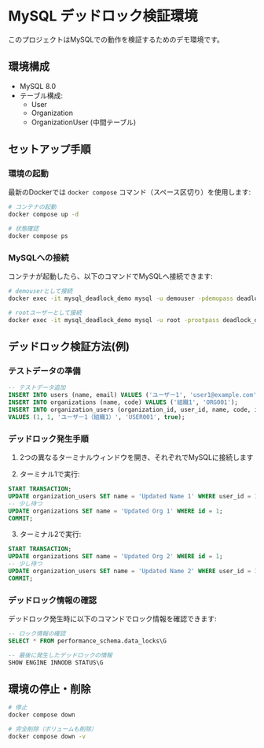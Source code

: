 # MySQL デッドロック検証環境

このプロジェクトはMySQLでの動作を検証するためのデモ環境です。

## 環境構成

- MySQL 8.0
- テーブル構成:
  - User
  - Organization
  - OrganizationUser (中間テーブル)

## セットアップ手順

### 環境の起動

最新のDockerでは `docker compose` コマンド（スペース区切り）を使用します:

```bash
# コンテナの起動
docker compose up -d

# 状態確認
docker compose ps
```

### MySQLへの接続

コンテナが起動したら、以下のコマンドでMySQLへ接続できます:

```bash
# demouserとして接続
docker exec -it mysql_deadlock_demo mysql -u demouser -pdemopass deadlock_demo

# rootユーザーとして接続
docker exec -it mysql_deadlock_demo mysql -u root -prootpass deadlock_demo
```

## デッドロック検証方法(例)

### テストデータの準備

```sql
-- テストデータ追加
INSERT INTO users (name, email) VALUES ('ユーザー1', 'user1@example.com');
INSERT INTO organizations (name, code) VALUES ('組織1', 'ORG001');
INSERT INTO organization_users (organization_id, user_id, name, code, is_primary) 
VALUES (1, 1, 'ユーザー1（組織1）', 'USER001', true);
```

### デッドロック発生手順

1. 2つの異なるターミナルウィンドウを開き、それぞれでMySQLに接続します

2. ターミナル1で実行:
```sql
START TRANSACTION;
UPDATE organization_users SET name = 'Updated Name 1' WHERE user_id = 1;
-- 少し待つ
UPDATE organizations SET name = 'Updated Org 1' WHERE id = 1;
COMMIT;
```

3. ターミナル2で実行:
```sql
START TRANSACTION;
UPDATE organizations SET name = 'Updated Org 2' WHERE id = 1;
-- 少し待つ
UPDATE organization_users SET name = 'Updated Name 2' WHERE user_id = 1;
COMMIT;
```

### デッドロック情報の確認

デッドロック発生時に以下のコマンドでロック情報を確認できます:

```sql
-- ロック情報の確認
SELECT * FROM performance_schema.data_locks\G

-- 最後に発生したデッドロックの情報
SHOW ENGINE INNODB STATUS\G
```

## 環境の停止・削除

```bash
# 停止
docker compose down

# 完全削除（ボリュームも削除）
docker compose down -v
```
